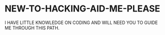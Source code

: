 # NEW-TO-HACKING-AID-ME-PLEASE
I HAVE LITTLE KNOWLEDGE ON CODING AND WILL NEED YOU TO GUIDE ME THROUGH THIS PATH.

